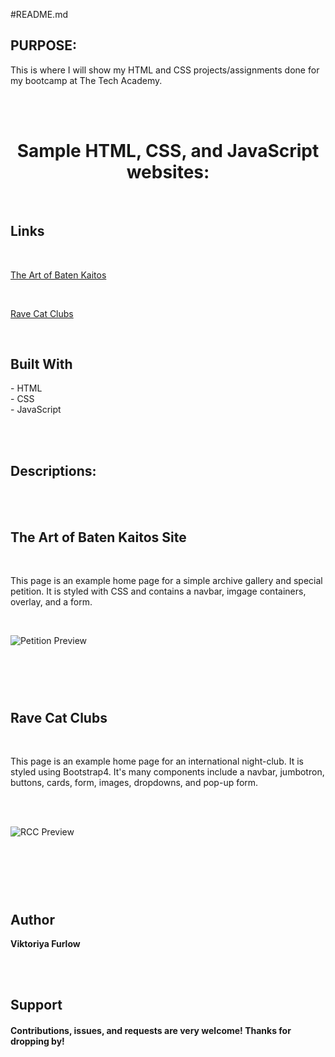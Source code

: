 #README.md

<h2>PURPOSE:</h2>

<p>This is where I will show my HTML and CSS projects/assignments done for my bootcamp at The Tech Academy.</p>
<br>
<br>
<h1 align="center">Sample HTML, CSS, and JavaScript websites:</h1>
<br>

## Links

<br>

[The Art of Baten Kaitos](https://github.com/SassyCatSlaps/HTML-and-CSS-Projects/blob/main/Basic_HTML_and_CSS/Project/The%20Art%20of%20Baten%20Kaitos.html)

<br>

[Rave Cat Clubs](https://github.com/SassyCatSlaps/HTML-and-CSS-Projects/tree/main/bootstrap4_project)

<br>


## Built With

<p>
- HTML<br>
- CSS<br>
- JavaScript
<p>
<br>
<br>

## Descriptions:
<br>
<br>

<h2>The Art of Baten Kaitos Site</h2>
<br>
<p>This page is an example home page for a simple archive gallery and special petition.
It is styled with CSS and contains a navbar, imgage containers, overlay, and a form.
</p>
<br>

![Petition Preview](https://media.giphy.com/media/v1.Y2lkPTc5MGI3NjExYTE2N2RjYWEwMTgyNDk0ODM3NmZkYzUzMzFkMTgxZDY2MDRhZTY4OCZjdD1n/uSEPBj2fSGRFSKs5VH/giphy.gif)

<h1></h1>
<br>
<br>

<h2>Rave Cat Clubs</h2>
<br>
<p>This page is an example home page for an international night-club. It is styled
using Bootstrap4. It's many components include a navbar, jumbotron, buttons, cards,
form, images, dropdowns, and pop-up form.
<p>
<br>
<br>

![RCC Preview](https://media.giphy.com/media/v1.Y2lkPTc5MGI3NjExNDVlMjkxNzkyMDIwZjY1YzU3MjEyYjJiZWMxYzQ1N2VlYzkyNTZmNSZjdD1n/1EKY2ZhqrLZP25rT5T/giphy-downsized-large.gif)

<h1></h1>
<br>
<br>  
<br> 
  
  
## Author

**Viktoriya Furlow**

<br>
<br>
  
## Support

<h4>Contributions, issues, and requests are very welcome!
Thanks for dropping by!</h4>
